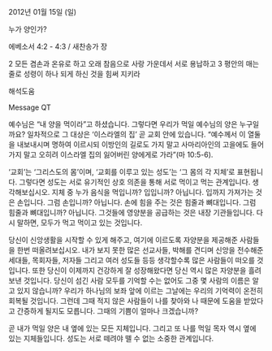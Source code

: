 2012년 01월 15일 (일)

누가 양인가?



에베소서 4:2 - 4:3 / 새찬송가  장


2 모든 겸손과 온유로 하고 오래 참음으로 사랑 가운데서 서로 용납하고
3 평안의 매는 줄로 성령이 하나 되게 하신 것을 힘써 지키라

해석도움





Message QT

예수님은 “내 양을 먹이라”고 하셨습니다. 그렇다면 우리가 먹일 예수님의 양은 누구일까요? 일차적으로 그 대상은 ‘이스라엘의 집’ 곧 교회 안에 있습니다.
“예수께서 이 열둘을 내보내시며 명하여 이르시되 이방인의 길로도 가지 말고 사마리아인의 고을에도 들어가지 말고 오히려 이스라엘 집의 잃어버린 양에게로 가라”(마 10:5-6).

‘교회’는 ‘그리스도의 몸’이며, ‘교회를 이루고 있는 성도’는 ‘그 몸의 각 지체’로 표현됩니다. 그렇다면 성도는 서로 유기적인 상호 의존을 통해 서로 먹이고 먹는 관계입니다.
생각해보십시오. 지체 중 누가 음식을 먹입니까? 입입니까? 아닙니다. 입까지 가져가는 것은 손입니다. 그럼 손입니까? 아닙니다. 손에 힘을 주는 것은 힘줄과 뼈대입니다. 그럼 힘줄과 뼈대입니까? 아닙니다. 그것들에 영양분을 공급하는 것은 내장 기관들입니다. 다시 말하면, 모두가 먹고 먹이고 있는 것입니다.

당신이 신앙생활을 시작할 수 있게 해주고, 여기에 이르도록 자양분을 제공해준 사람들을 한번 떠올려보십시오. 내가 보지 못한 많은 선교사들, 박해를 견디며 신앙을 전수해준 세대들, 목회자들, 저자들 그리고 여러 성도들 등등 생각할수록 많은 사람들이 떠오를 것입니다.
또한 당신이 이제까지 건강하게 잘 성장해왔다면 당신 역시 많은 자양분을 흘려보낸 것입니다. 당신이 섬긴 사람 모두를 기억할 수는 없어도 그중 몇 사람의 이름은 알고 있지 않습니까? 우리가 하나님의 보좌 앞에 이르는 그날에는 우리의 기억력이 온전히 회복될 것입니다. 그런데 그때 적지 않은 사람들이 나를 찾아와 나 때문에 도움을 받았다고 간증하게 될지도 모릅니다. 그때의 기쁨이 얼마나 크겠습니까?

곧 내가 먹일 양은 내 옆에 있는 모든 지체입니다. 그리고 또 나를 먹일 목자 역시 옆에 있는 지체들입니다. 성도는 서로 떼려야 뗄 수 없는 소중한 관계입니다.